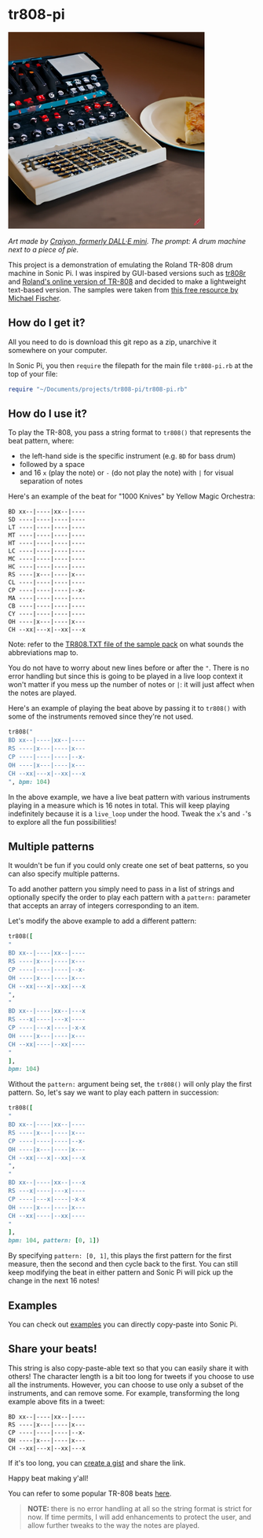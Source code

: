# tr808-pi

<img alt="A DALL-E picture from a prompt: A drum machine next to a piece of pie" src="./images/A_drum_machine_next_to_a_piece_of_pie.png" width="400" height="400">

*Art made by [Craiyon, formerly DALL·E mini](https://www.craiyon.com). The prompt: A drum machine next to a piece of pie.*

This project is a demonstration of emulating the Roland TR-808 drum machine in Sonic Pi. I was  inspired by GUI-based versions such as [tr808r](https://coolbutuseless.github.io/package/tr808r/) and [Roland's online version of TR-808](https://roland50.studio) and decided to make a lightweight text-based version. The samples were taken from [this free resource by Michael Fischer](http://machines.hyperreal.org/manufacturers/Roland/TR-808/).

## How do I get it?

All you need to do is download this git repo as a zip, unarchive it somewhere on your computer.

In Sonic Pi, you then `require` the filepath for the main file `tr808-pi.rb` at the top of your file:

```rb
require "~/Documents/projects/tr808-pi/tr808-pi.rb"
```

## How do I use it?

To play the TR-808, you pass a string format to `tr808()` that represents the beat pattern, where:

- the left-hand side is the specific instrument (e.g. `BD` for bass drum)
- followed by a space
- and 16 `x` (play the note) or `-` (do not play the note) with `|` for visual separation of notes

Here's an example of the beat for "1000 Knives" by Yellow Magic Orchestra:

```
BD xx--|----|xx--|----
SD ----|----|----|----
LT ----|----|----|----
MT ----|----|----|----
HT ----|----|----|----
LC ----|----|----|----
MC ----|----|----|----
HC ----|----|----|----
RS ----|x---|----|x---
CL ----|----|----|----
CP ----|----|----|--x-
MA ----|----|----|----
CB ----|----|----|----
CY ----|----|----|----
OH ----|x---|----|x---
CH --xx|---x|--xx|---x
```

Note: refer to the [TR808.TXT file of the sample pack](./TR808_Samples/TR808.txt) on what sounds the abbreviations map to.

You do not have to worry about new lines before or after the `"`. There is no error handling but since this is going to be played in a live loop context it won't matter if you mess up the number of notes or `|`: it will just affect when the notes are played.

Here's an example of playing the beat above by passing it to `tr808()` with some of the instruments removed since they're not used.

```rb
tr808("
BD xx--|----|xx--|----
RS ----|x---|----|x---
CP ----|----|----|--x-
OH ----|x---|----|x---
CH --xx|---x|--xx|---x
", bpm: 104)
```

In the above example, we have a live beat pattern with various instruments playing in a measure which is 16 notes in total. This will keep playing indefinitely because it is a `live_loop` under the hood. Tweak the `x`'s and `-`'s to explore all the fun possibilities!

## Multiple patterns

It wouldn't be fun if you could only create one set of beat patterns, so you can also specify multiple patterns.

To add another pattern you simply need to pass in a list of strings and optionally specify the order to play each pattern with a `pattern:` parameter that accepts an array of integers corresponding to an item.

Let's modify the above example to add a different pattern:

```rb
tr808([
"
BD xx--|----|xx--|----
RS ----|x---|----|x---
CP ----|----|----|--x-
OH ----|x---|----|x---
CH --xx|---x|--xx|---x
",
"
BD xx--|----|xx--|---x
RS ---x|----|---x|----
CP ----|---x|----|-x-x
OH ----|x---|----|x---
CH --xx|----|--xx|----
"
], 
bpm: 104)
```

Without the `pattern:` argument being set, the `tr808()` will only play the first pattern. So, let's say we want to play each pattern in succession:

```rb
tr808([
"
BD xx--|----|xx--|----
RS ----|x---|----|x---
CP ----|----|----|--x-
OH ----|x---|----|x---
CH --xx|---x|--xx|---x
",
"
BD xx--|----|xx--|---x
RS ---x|----|---x|----
CP ----|---x|----|-x-x
OH ----|x---|----|x---
CH --xx|----|--xx|----
"
], 
bpm: 104, pattern: [0, 1])
```

By specifying `pattern: [0, 1]`, this plays the first pattern for the first measure, then the second and then cycle back to the first. You can still keep modifying the beat in either pattern and Sonic Pi will pick up the change in the next 16 notes!

## Examples

You can check out [examples](/examples) you can directly copy-paste into Sonic Pi.

## Share your beats!

This string is also copy-paste-able text so that you can easily share it with others! The character length is a bit too long for tweets if you choose to use all the instruments. However, you can choose to use only a subset of the instruments, and can remove some. For example, transforming the long example above fits in a tweet:

```
BD xx--|----|xx--|----
RS ----|x---|----|x---
CP ----|----|----|--x-
OH ----|x---|----|x---
CH --xx|---x|--xx|---x
```

If it's too long, you can [create a gist](https://gist.github.com) and share the link.

Happy beat making y'all!

You can refer to some popular TR-808 beats [here](http://808.pixll.de/index.php).

> **NOTE:** there is no error handling at all so the string format is strict for now. If time permits, I will add enhancements to protect the user, and allow further tweaks to the way the notes are played.
